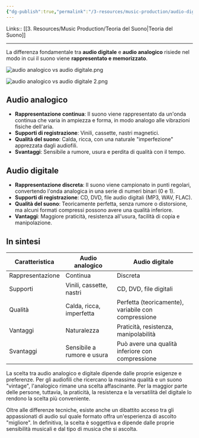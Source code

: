 ```yaml
---
{"dg-publish":true,"permalink":"/3-resources/music-production/audio-digitale-vs-audio-analogico/"}
---
```


Links:: [[3. Resources/Music Production/Teoria del Suono\|Teoria del Suono]]

---
La differenza fondamentale tra **audio digitale** e **audio analogico** risiede nel modo in cui il suono viene **rappresentato e memorizzato**.

![audio analogico vs audio digitale.png](/img/user/3.%20Resources/Images/audio%20analogico%20vs%20audio%20digitale.png)

![audio analogico vs audio digitale 2.png](/img/user/3.%20Resources/Images/audio%20analogico%20vs%20audio%20digitale%202.png)
## Audio analogico

- **Rappresentazione continua**: Il suono viene rappresentato da un'onda continua che varia in ampiezza e forma, in modo analogo alle vibrazioni fisiche dell'aria.
- **Supporti di registrazione**: Vinili, cassette, nastri magnetici.
- **Qualità del suono**: Calda, ricca, con una naturale "imperfezione" apprezzata dagli audiofili.
- **Svantaggi**: Sensibile a rumore, usura e perdita di qualità con il tempo.

## Audio digitale

- **Rappresentazione discreta**: Il suono viene campionato in punti regolari, convertendo l'onda analogica in una serie di numeri binari (0 e 1).
- **Supporti di registrazione**: CD, DVD, file audio digitali (MP3, WAV, FLAC).
- **Qualità del suono**: Teoricamente perfetta, senza rumore o distorsione, ma alcuni formati compressi possono avere una qualità inferiore.
- **Vantaggi**: Maggiore praticità, resistenza all'usura, facilità di copia e manipolazione.

## In sintesi

| Caratteristica   | Audio analogico            | Audio digitale                                      |
| ---------------- | -------------------------- | --------------------------------------------------- |
| Rappresentazione | Continua                   | Discreta                                            |
| Supporti         | Vinili, cassette, nastri   | CD, DVD, file digitali                              |
| Qualità          | Calda, ricca, imperfetta   | Perfetta (teoricamente), variabile con compressione |
| Vantaggi         | Naturalezza                | Praticità, resistenza, manipolabilità               |
| Svantaggi        | Sensibile a rumore e usura | Può avere una qualità inferiore con compressione    |

La scelta tra audio analogico e digitale dipende dalle proprie esigenze e preferenze. Per gli audiofili che ricercano la massima qualità e un suono "vintage", l'analogico rimane una scelta affascinante. Per la maggior parte delle persone, tuttavia, la praticità, la resistenza e la versatilità del digitale lo rendono la scelta più conveniente.

Oltre alle differenze tecniche, esiste anche un dibattito acceso tra gli appassionati di audio sul quale formato offra un'esperienza di ascolto "migliore". In definitiva, la scelta è soggettiva e dipende dalle proprie sensibilità musicali e dal tipo di musica che si ascolta.


